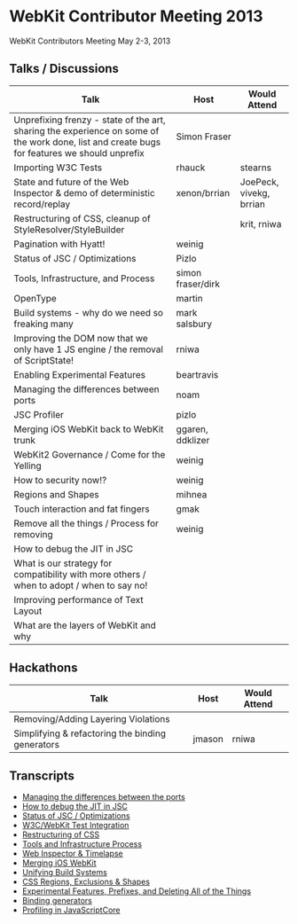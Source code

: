 # WebKit Contributor Meeting 2013

WebKit Contributors Meeting May 2-3, 2013

## Talks / Discussions

| Talk | Host | Would Attend |
| ---- | ---- | ------------ |
| Unprefixing frenzy - state of the art, sharing the experience on some of the work done, list and create bugs for features we should unprefix  | Simon Fraser | |
| Importing W3C Tests | rhauck | stearns |
| State and future of the Web Inspector & demo of deterministic record/replay  | xenon/brrian | JoePeck, vivekg, brrian |
| Restructuring of CSS, cleanup of StyleResolver/StyleBuilder | | krit, rniwa |
| Pagination with Hyatt!  | weinig | |
| Status of JSC / Optimizations  | Pizlo | |
| Tools, Infrastructure, and Process  | simon fraser/dirk | |
| OpenType  | martin | |
| Build systems - why do we need so freaking many  | mark salsbury | |
| Improving the DOM now that we only have 1 JS engine / the removal of ScriptState!  | rniwa | |
| Enabling Experimental Features  | beartravis |  |
| Managing the differences between ports  | noam | |
| JSC Profiler  | pizlo | |
| Merging iOS WebKit back to WebKit trunk  | ggaren, ddklizer | |
| WebKit2 Governance / Come for the Yelling  | weinig | |
| How to security now!?  | weinig | |
| Regions and Shapes  | mihnea | |
| Touch interaction and fat fingers  | gmak | |
| Remove all the things / Process for removing  | weinig | |
| How to debug the JIT in JSC | | |
| What is our strategy for compatibility with more others / when to adopt / when to say no! | | |
| Improving performance of Text Layout | | |
| What are the layers of WebKit and why | | |


## Hackathons

| Talk | Host | Would Attend |
| ---- | ---- | ------------ |
| Removing/Adding Layering Violations | | |
| Simplifying & refactoring the binding generators | jmason | rniwa |

## Transcripts

* [Managing the differences between the ports](​https://docs.google.com/document/d/1pMyosll5Oz5aTgDTH5zS__rIaWpS1DetRxdNI3T9Cw4/pub)
* [How to debug the JIT in JSC](https://docs.google.com/document/d/15IjYOPcLB-jGru6lf_44sQbnRmYI2i0nfZImTyVHhL8/edit?usp=sharing)
* [Status of JSC / Optimizations](https://docs.google.com/document/d/1wF7bJBWb7Awlq3ky1PptN5vlXziOkAE9WjvcI1hBZX4/edit?usp=sharing)
* [W3C/WebKit Test Integration](https://docs.google.com/document/d/1YWy8V3_1GVE5MWT2JMpqOd77OPffljMhu9nFLZORLn0/pub)
* [Restructuring of CSS](https://docs.google.com/document/d/1EsMhk1X9FjPGWByp33NxKqOOJaMwuGP8FzFl19o4L1M/edit?usp=sharing)
* [Tools and Infrastructure Process](https://docs.google.com/document/d/1AlaXGv8N9ICLfyq7TIL68YxLEvzVMfmOl5ofqtmKxn4/edit?usp=sharing)
* [Web Inspector & Timelapse](​https://docs.google.com/document/d/1L2yGA5p5uxrwRAvx6WQBWzSNC0MS5eiIfe6pzBdd_gc/edit?usp=sharing)
* [Merging iOS WebKit](https://docs.google.com/document/d/1jsqXPcwOkBo4L8taB_rmSY8oAZFCaGJ1CU20PI6p0kQ/edit?usp=sharing)
* [Unifying Build Systems](https://trac.webkit.org/wiki/May%202013%20Meeting%20-%20Unifying%20Build%20Systems%20-%20Notes)
* [CSS Regions, Exclusions & Shapes](https://docs.google.com/document/d/1MWNNJgpaBzCTIrGivVLyUJn9eu2Oy133DLoOygOLsMM/pub)
* [Experimental Features, Prefixes, and Deleting All of the Things](https://docs.google.com/document/d/1s5x2E6JG0nYXIMyfwEpwkX3kePppI393f2lIA2XBr5M/pub)
* [Binding generators](https://docs.google.com/document/d/1XgsaNdkJMnc7gwSMf-YbOyaRvYsic3EP8e6qM8x0GjU/edit?usp=sharing)
* [Profiling in JavaScriptCore](https://docs.google.com/document/d/18MQU5Dm31g4cVweuQuGofQAxfbenAAsE_njeTUuKOVA/edit?usp=sharing)
